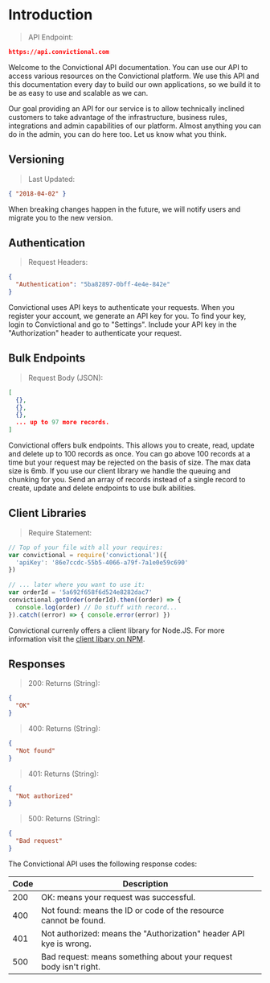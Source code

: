 # Introduction

> API Endpoint:

```json
https://api.convictional.com
```

Welcome to the Convictional API documentation. You can use our API to access various resources on the Convictional platform. We use this API and this documentation every day to build our own applications, so we build it to be as easy to use and scalable as we can.

Our goal providing an API for our service is to allow technically inclined customers to take advantage of the infrastructure, business rules, integrations and admin capabilities of our platform. Almost anything you can do in the admin, you can do here too. Let us know what you think.

## Versioning

> Last Updated:

```json
{ "2018-04-02" }
```

When breaking changes happen in the future, we will notify users and migrate you to the new version. 

## Authentication

> Request Headers:

```json
{ 
  "Authentication": "5ba82897-0bff-4e4e-842e"
}
```

Convictional uses API keys to authenticate your requests. When you register your account, we generate an API key for you. To find your key, login to Convictional and go to "Settings". Include your API key in the "Authorization" header to authenticate your request.

## Bulk Endpoints

> Request Body (JSON):

```json
[
  {},
  {},
  {},
  ... up to 97 more records.
]
```

Convictional offers bulk endpoints. This allows you to create, read, update and delete up to 100 records as once. You can go above 100 records at a time but your request may be rejected on the basis of size. The max data size is 6mb. If you use our client library we handle the queuing and chunking for you. Send an array of records instead of a single record to create, update and delete endpoints to use bulk abilities.

## Client Libraries

> Require Statement:

```javascript
// Top of your file with all your requires:
var convictional = require('convictional')({
  'apiKey': '86e7ccdc-55b5-4066-a79f-7a1e0e59c690'
})
 
// ... later where you want to use it:
var orderId = '5a692f658f6d524e8282dac7'
convictional.getOrder(orderId).then((order) => {
  console.log(order) // Do stuff with record...
}).catch((error) => { console.error(error) })

```

Convictional currenly offers a client library for Node.JS. For more information visit the [client libary on NPM](https://npmjs.com/package/convictional).

## Responses

> 200: Returns (String):

```json
{
  "OK"
}
```

> 400: Returns (String):

```json
{
  "Not found"
}
```

> 401: Returns (String): 

```json
{
  "Not authorized"
}
```

> 500: Returns (String):

```json
{
  "Bad request"
}
```

The Convictional API uses the following response codes:

| Code      | Description     |
| --------- | --------------- |
| 200       <td style="width:100%;">OK: means your request was successful.</td> |
| 400       | Not found: means the ID or code of the resource cannot be found.  |
| 401       | Not authorized: means the "Authorization" header API kye is wrong.|
| 500       | Bad request: means something about your request body isn't right. |